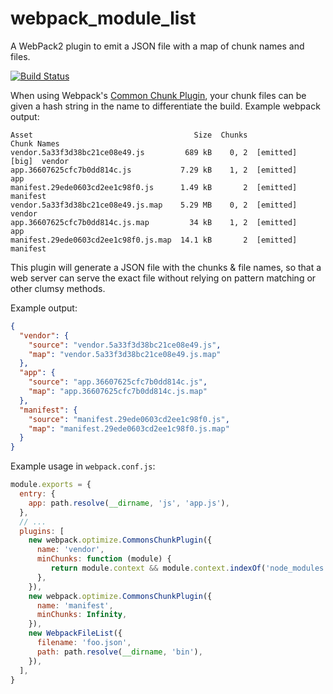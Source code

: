 # webpack_module_list
A WebPack2 plugin to emit a JSON file with a map of chunk names and files.

[![Build Status](https://travis-ci.org/object88/webpack-file-list-plugin.svg?branch=master)](https://travis-ci.org/object88/webpack-file-list-plugin)

When using Webpack's [Common Chunk Plugin](https://webpack.js.org/plugins/commons-chunk-plugin/), your chunk files can be given a hash string in the name to differentiate the build.  Example webpack output:

```
Asset                                    Size  Chunks                    Chunk Names
vendor.5a33f3d38bc21ce08e49.js         689 kB    0, 2  [emitted]  [big]  vendor
app.36607625cfc7b0dd814c.js           7.29 kB    1, 2  [emitted]         app
manifest.29ede0603cd2ee1c98f0.js      1.49 kB       2  [emitted]         manifest
vendor.5a33f3d38bc21ce08e49.js.map    5.29 MB    0, 2  [emitted]         vendor
app.36607625cfc7b0dd814c.js.map         34 kB    1, 2  [emitted]         app
manifest.29ede0603cd2ee1c98f0.js.map  14.1 kB       2  [emitted]         manifest
```

This plugin will generate a JSON file with the chunks & file names, so that a web server can serve the exact file without relying on pattern matching or other clumsy methods.

Example output:
``` JSON
{
  "vendor": {
    "source": "vendor.5a33f3d38bc21ce08e49.js",
    "map": "vendor.5a33f3d38bc21ce08e49.js.map"
  },
  "app": {
    "source": "app.36607625cfc7b0dd814c.js",
    "map": "app.36607625cfc7b0dd814c.js.map"
  },
  "manifest": {
    "source": "manifest.29ede0603cd2ee1c98f0.js",
    "map": "manifest.29ede0603cd2ee1c98f0.js.map"
  }
}
```

Example usage in `webpack.conf.js`:

``` js
module.exports = {
  entry: {
    app: path.resolve(__dirname, 'js', 'app.js'),
  },
  // ...
  plugins: [
    new webpack.optimize.CommonsChunkPlugin({
      name: 'vendor',
      minChunks: function (module) {
         return module.context && module.context.indexOf('node_modules') !== -1;
      },
    }),
    new webpack.optimize.CommonsChunkPlugin({
      name: 'manifest',
      minChunks: Infinity,
    }),
    new WebpackFileList({
      filename: 'foo.json',
      path: path.resolve(__dirname, 'bin'),
    }),
  ],
}
```
